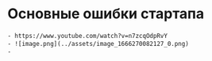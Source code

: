 # Основные ошибки стартапа
	- https://www.youtube.com/watch?v=n7zcqOdpRvY
	- ![image.png](../assets/image_1666270082127_0.png)
	-